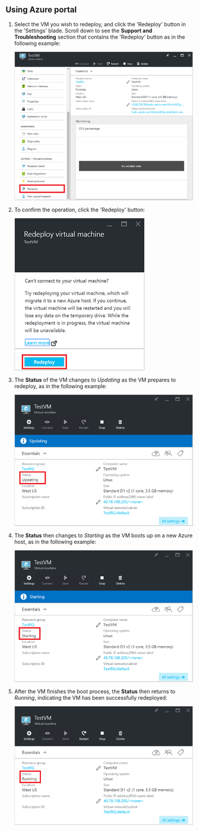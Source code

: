 ## Using Azure portal
1. Select the VM you wish to redeploy, and click the 'Redeploy' button in the 'Settings' blade. Scroll down to see the **Support and Troubleshooting** section that contains the 'Redeploy' button as in the following example:
   
    ![Azure VM blade](./media/virtual-machines-common-redeploy-to-new-node/vmoverview.png)
2. To confirm the operation, click the 'Redeploy' button:
   
    ![Redeploy a VM blade](./media/virtual-machines-common-redeploy-to-new-node/redeployvm.png)
3. The **Status** of the VM changes to *Updating* as the VM prepares to redeploy, as in the following example:
   
    ![VM updating](./media/virtual-machines-common-redeploy-to-new-node/vmupdating.png)
4. The **Status** then changes to *Starting* as the VM boots up on a new Azure host, as in the following example:
   
    ![VM starting](./media/virtual-machines-common-redeploy-to-new-node/vmstarting.png)
5. After the VM finishes the boot process, the **Status** then returns to *Running*, indicating the VM has been successfully redeployed:
   
    ![VM running](./media/virtual-machines-common-redeploy-to-new-node/vmrunning.png)

